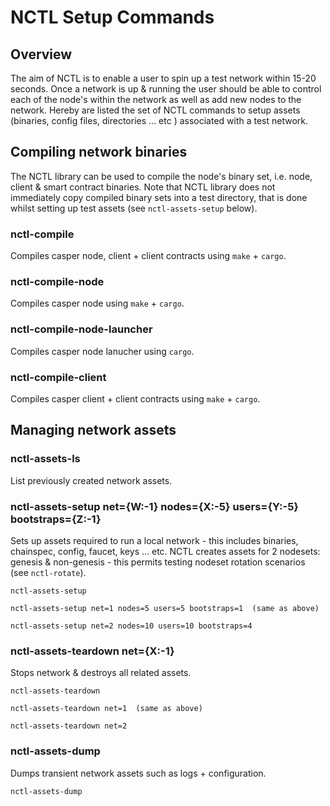 # NCTL Setup Commands

## Overview

The aim of NCTL is to enable a user to spin up a test network within 15-20 seconds.  Once a network is up & running the user should be able to control each of the node's within the network as well as add new nodes to the network.  Hereby are listed the set of NCTL commands to setup assets (binaries, config files, directories ... etc ) associated with a test network.

## Compiling network binaries

The NCTL library can be used to compile the node's binary set, i.e. node, client & smart contract binaries.  Note that NCTL library does not immediately copy compiled binary sets into a test directory, that is done whilst setting up test assets (see `nctl-assets-setup` below). 

### nctl-compile

Compiles casper node, client + client contracts using `make` + `cargo`.  


### nctl-compile-node

Compiles casper node using `make` + `cargo`.  

### nctl-compile-node-launcher

Compiles casper node lanucher using `cargo`.  

### nctl-compile-client

Compiles casper client + client contracts using `make` + `cargo`.  

## Managing network assets

### nctl-assets-ls

List previously created network assets.


### nctl-assets-setup net={W:-1} nodes={X:-5} users={Y:-5} bootstraps={Z:-1}

Sets up assets required to run a local network - this includes binaries, chainspec, config, faucet, keys ... etc.  NCTL creates assets for 2 nodesets: genesis & non-genesis - this permits testing nodeset rotation scenarios (see `nctl-rotate`). 

```
nctl-assets-setup

nctl-assets-setup net=1 nodes=5 users=5 bootstraps=1  (same as above)

nctl-assets-setup net=2 nodes=10 users=10 bootstraps=4
```

### nctl-assets-teardown net={X:-1}

Stops network & destroys all related assets.

```
nctl-assets-teardown

nctl-assets-teardown net=1  (same as above)

nctl-assets-teardown net=2
```

### nctl-assets-dump 

Dumps transient network assets such as logs + configuration.

```
nctl-assets-dump
```
